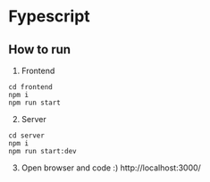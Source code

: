 # Fypescript

## How to run
1. Frontend
```
cd frontend
npm i
npm run start
```
2. Server
```
cd server
npm i
npm run start:dev
```
3. Open browser and code :)
http://localhost:3000/
